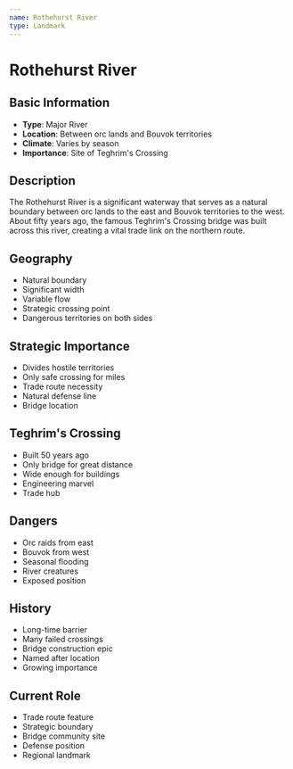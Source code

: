 ```yaml
---
name: Rothehurst River
type: Landmark
---
```


# Rothehurst River

## Basic Information
- **Type**: Major River
- **Location**: Between orc lands and Bouvok territories
- **Climate**: Varies by season
- **Importance**: Site of Teghrim's Crossing

## Description
The Rothehurst River is a significant waterway that serves as a natural boundary between orc lands to the east and Bouvok territories to the west. About fifty years ago, the famous Teghrim's Crossing bridge was built across this river, creating a vital trade link on the northern route.

## Geography
- Natural boundary
- Significant width
- Variable flow
- Strategic crossing point
- Dangerous territories on both sides

## Strategic Importance
- Divides hostile territories
- Only safe crossing for miles
- Trade route necessity
- Natural defense line
- Bridge location

## Teghrim's Crossing
- Built 50 years ago
- Only bridge for great distance
- Wide enough for buildings
- Engineering marvel
- Trade hub

## Dangers
- Orc raids from east
- Bouvok from west
- Seasonal flooding
- River creatures
- Exposed position

## History
- Long-time barrier
- Many failed crossings
- Bridge construction epic
- Named after location
- Growing importance

## Current Role
- Trade route feature
- Strategic boundary
- Bridge community site
- Defense position
- Regional landmark